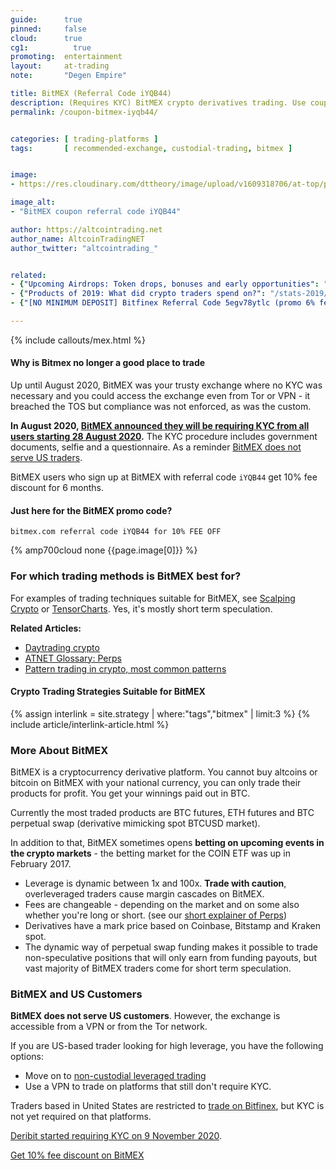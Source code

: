```yaml
---
guide:      true
pinned:     false
cloud:      true
cg1:          true
promoting:  entertainment
layout:     at-trading
note:       "Degen Empire"

title: BitMEX (Referral Code iYQB44)
description: (Requires KYC) BitMEX crypto derivatives trading. Use coupon iYQB44 for 10% Fee Discount on BitMEX.
permalink: /coupon-bitmex-iyqb44/


categories: [ trading-platforms ]
tags:       [ recommended-exchange, custodial-trading, bitmex ]


image:
- https://res.cloudinary.com/dttheory/image/upload/v1609318706/at-top/platforms/bitmex-coupon-iYQB44.jpg

image_alt:
- "BitMEX coupon referral code iYQB44"

author: https://altcointrading.net
author_name: AltcoinTradingNET
author_twitter: "altcointrading_"


related:
- {"Upcoming Airdrops: Token drops, bonuses and early opportunities": "/airdrops/"}
- {"Products of 2019: What did crypto traders spend on?": "/stats-2019/"}
- {"[NO MINIMUM DEPOSIT] Bitfinex Referral Code 5egv78ytlc (promo 6% fee discount)": "/coupon-bitfinex-5egv78ytlc/"}

---
```


{% include callouts/mex.html %}

#### Why is Bitmex no longer a good place to trade

Up until August 2020, BitMEX was your trusty exchange where no KYC was necessary and you could access the exchange even from Tor or VPN - it breached the TOS but compliance was not enforced, as was the custom.

**In August 2020, [BitMEX announced they will be requiring KYC from all users starting 28 August 2020](https://blog.bitmex.com/announcing-the-bitmex-user-verification-programme/).** The KYC procedure includes government documents, selfie and a questionnaire. As a reminder [BitMEX does not serve US traders](#murica).

BitMEX users who sign up at BitMEX with referral code `iYQB44` get 10% fee discount for 6 months.


#### Just here for the BitMEX promo code?

`bitmex.com referral code iYQB44 for 10% FEE OFF`

{% amp700cloud none {{page.image[0]}} %}



### For which trading methods is BitMEX best for?

For examples of trading techniques suitable for BitMEX, see [Scalping Crypto](/strategy/scalping/) or [TensorCharts](/tensorcharts/). Yes, it's mostly short term speculation.

**Related Articles:**

* [Daytrading crypto](/daytrading/)
* [ATNET Glossary: Perps](/glossary/perps/)
* [Pattern trading in crypto, most common patterns](/glossary/pattern-trading/)

#### Crypto Trading Strategies Suitable for BitMEX

{% assign interlink = site.strategy | where:"tags","bitmex" | limit:3 %}
{% include article/interlink-article.html %}

### More About BitMEX

BitMEX is a cryptocurrency derivative platform. You cannot buy altcoins or bitcoin on BitMEX with your national currency, you can only trade their products for profit. You get your winnings paid out in BTC.

Currently the most traded products are BTC futures, ETH futures and BTC perpetual swap (derivative mimicking spot BTCUSD market).

In addition to that, BitMEX sometimes opens **betting on upcoming events in the crypto markets** - the betting market for the COIN ETF was up in February 2017.

* Leverage is dynamic between 1x and 100x. **Trade with caution**, overleveraged traders cause margin cascades on BitMEX.
* Fees are changeable - depending on the market and on some also whether you're long or short. (see our [short explainer of Perps](/glossary/perps/))
* Derivatives have a mark price based on Coinbase, Bitstamp and Kraken spot.
* The dynamic way of perpetual swap funding makes it possible to trade non-speculative positions that will only earn from funding payouts, but vast majority of BitMEX traders come for short term speculation.

<div id="murica"></div>

### BitMEX and US Customers

**BitMEX does not serve US customers**. However, the exchange is accessible from a VPN or from the Tor network.

If you are US-based trader looking for high leverage, you have the following options:
* Move on to [non-custodial leveraged trading](/leverj/)
* Use a VPN to trade on platforms that still don't require KYC.

Traders based in United States are restricted to [trade on Bitfinex](/coupon-bitfinex-5egv78ytlc/), but KYC is not yet required on that platforms.

[Deribit started requiring KYC on 9 November 2020](/referral-code-deribit/).

<p><a rel="nofollow" href="http://bit.ly/2Muo11z" class="button">Get 10% fee discount on BitMEX</a></p>
